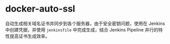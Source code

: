 # docker-auto-ssl

自动生成相关域名证书并同步到各个服务器，由于安全密钥问题，使用在 Jenkins 中创建凭据，并使用 `jenkinsfile` 中完成生成，结合 Jenkins Pipeline 并行的特性提高证书生成效率。
